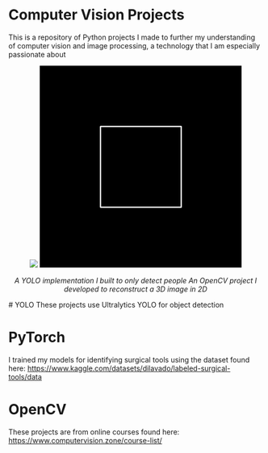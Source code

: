 # Computer Vision Projects
This is a repository of Python projects I made to further my understanding of computer vision and image processing, a technology that I am especially passionate about
<p align="center">
  <img src="YOLO/Detect1.gif" width="400" />
  <img src="OpenCV/3D Projection/Cube.gif" width="400" />
</p>
<p align="center">
  <em> A YOLO implementation I built to only detect people </em>
  <em> An OpenCV project I developed to reconstruct a 3D image in 2D </em>
</p>
# YOLO
These projects use Ultralytics YOLO for object detection

# PyTorch
I trained my models for identifying surgical tools using the dataset found here: https://www.kaggle.com/datasets/dilavado/labeled-surgical-tools/data

# OpenCV
These projects are from online courses found here: https://www.computervision.zone/course-list/

